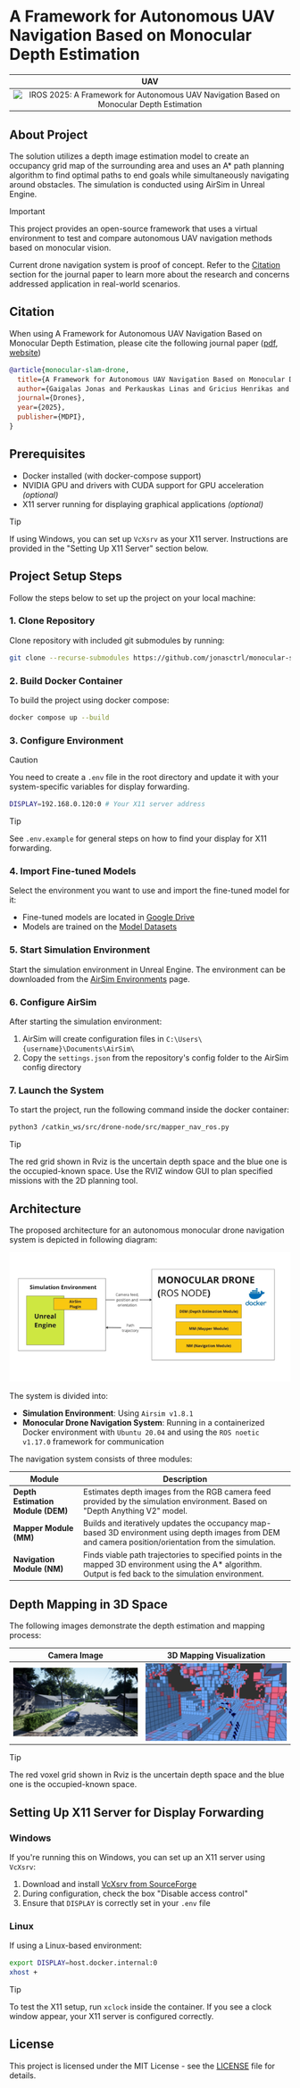 # A Framework for Autonomous UAV Navigation Based on Monocular Depth Estimation
|                                                                                  UAV                                                                                   |
| :--------------------------------------------------------------------------------------------------------------------------------------------------------------------: |
| ![IROS 2025: A Framework for Autonomous UAV Navigation Based on Monocular Depth Estimation](./assets/gifs/fly-example.gif) |
## About Project
The solution utilizes a depth image estimation model to create an occupancy grid map of the surrounding area and uses an A\* path planning algorithm to find optimal paths to end goals while simultaneously navigating around obstacles. The simulation is conducted using AirSim in Unreal Engine.
> [!important]
> This project provides an open-source framework that uses a virtual environment to test and compare autonomous UAV navigation methods based on monocular vision.
>
> Current drone navigation system is proof of concept. Refer to the [Citation](#citation) section for the journal paper to learn more about the research and concerns addressed application in real-world scenarios.
## Citation
When using A Framework for Autonomous UAV Navigation Based on Monocular Depth Estimation, please cite the following journal paper ([pdf](https://www.mdpi.com/2504-446X/9/4/236/pdf), [website](https://www.mdpi.com/2504-446X/9/4/236))
```bibtex
@article{monocular-slam-drone,
  title={A Framework for Autonomous UAV Navigation Based on Monocular Depth Estimation},
  author={Gaigalas Jonas and Perkauskas Linas and Gricius Henrikas and Kanapickas Tomas and Kriščiūnas Andrius},
  journal={Drones},
  year={2025},
  publisher={MDPI},
}
```

## Prerequisites

- Docker installed (with docker-compose support)
- NVIDIA GPU and drivers with CUDA support for GPU acceleration _(optional)_
- X11 server running for displaying graphical applications _(optional)_

> [!tip]
> If using Windows, you can set up `VcXsrv` as your X11 server. Instructions are provided in the "Setting Up X11 Server" section below.

## Project Setup Steps

Follow the steps below to set up the project on your local machine:

### 1. Clone Repository

Clone repository with included git submodules by running:

```bash
git clone --recurse-submodules https://github.com/jonasctrl/monocular-slam-drone.git
```

### 2. Build Docker Container

To build the project using docker compose:

```bash
docker compose up --build
```

### 3. Configure Environment

> [!caution]
> You need to create a `.env` file in the root directory and update it with your system-specific variables for display forwarding.

```bash
DISPLAY=192.168.0.120:0 # Your X11 server address
```

> [!tip]
> See `.env.example` for general steps on how to find your display for X11 forwarding.

### 4. Import Fine-tuned Models

Select the environment you want to use and import the fine-tuned model for it:

- Fine-tuned models are located in [Google Drive](https://drive.google.com/drive/folders/1gltcgQN3v4rantBJoUvqbjOjwxZHS9f1?usp=sharing)
- Models are trained on the [Model Datasets](https://ktuedu-my.sharepoint.com/:f:/g/personal/inglagz_ktu_lt/EtqAXut9CBtEgt6E24aQw7IBuQFxnNmzaBhxITkXozNysg?e=ahmvMk)

### 5. Start Simulation Environment

Start the simulation environment in Unreal Engine. The environment can be downloaded from the [AirSim Environments](https://github.com/microsoft/airsim/releases) page.

### 6. Configure AirSim

After starting the simulation environment:

1. AirSim will create configuration files in `C:\Users\{username}\Documents\AirSim\`
2. Copy the `settings.json` from the repository's config folder to the AirSim config directory

### 7. Launch the System

To start the project, run the following command inside the docker container:

```bash
python3 /catkin_ws/src/drone-node/src/mapper_nav_ros.py
```

> [!tip]
> The red grid shown in Rviz is the uncertain depth space and the blue one is the occupied-known space. Use the RVIZ window GUI to plan specified missions with the 2D planning tool.

## Architecture

The proposed architecture for an autonomous monocular drone navigation system is depicted in following diagram:

![Architecture diagram for autonomous monocular drone navigation system](./assets/images/architecture.png)

The system is divided into:

- **Simulation Environment**: Using `Airsim v1.8.1`
- **Monocular Drone Navigation System**: Running in a containerized Docker environment with `Ubuntu 20.04` and using the `ROS noetic v1.17.0` framework for communication

The navigation system consists of three modules:

<!-- toc:start -->

| Module                            | Description                                                                                                                                                |
| --------------------------------- | ---------------------------------------------------------------------------------------------------------------------------------------------------------- |
| **Depth Estimation Module (DEM)** | Estimates depth images from the RGB camera feed provided by the simulation environment. Based on "Depth Anything V2" model.                                |
| **Mapper Module (MM)**            | Builds and iteratively updates the occupancy map-based 3D environment using depth images from DEM and camera position/orientation from the simulation.     |
| **Navigation Module (NM)**        | Finds viable path trajectories to specified points in the mapped 3D environment using the A\* algorithm. Output is fed back to the simulation environment. |

<!-- toc:end -->

## Depth Mapping in 3D Space

The following images demonstrate the depth estimation and mapping process:

| Camera Image | 3D Mapping Visualization |
| :---: | :---: |
| ![Camera image from the simulation environment](./assets/images/l1.png) | ![3D space mapping visualization](./assets/images/l2.png) |

> [!tip]
> The red voxel grid shown in Rviz is the uncertain depth space and the blue one is the occupied-known space.

## Setting Up X11 Server for Display Forwarding

### Windows

If you're running this on Windows, you can set up an X11 server using `VcXsrv`:

1. Download and install [VcXsrv from SourceForge](https://sourceforge.net/projects/vcxsrv/)
2. During configuration, check the box "Disable access control"
3. Ensure that `DISPLAY` is correctly set in your `.env` file

### Linux

If using a Linux-based environment:

```bash
export DISPLAY=host.docker.internal:0
xhost +
```

> [!tip]
> To test the X11 setup, run `xclock` inside the container. If you see a clock window appear, your X11 server is configured correctly.

## License

This project is licensed under the MIT License - see the [LICENSE](./LICENSE) file for details.

